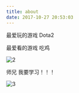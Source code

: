 ```yaml
---
title: about
date: 2017-10-27 20:53:03
---
```


最爱玩的游戏             Dota2

最爱看的游戏             吃鸡

![2](https://myndtt.github.io/images/2.jpg)

师兄 我要学习！！！

![3](https://myndtt.github.io/images/3.jpg)

